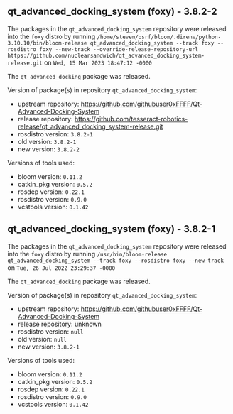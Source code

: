 ## qt_advanced_docking_system (foxy) - 3.8.2-2

The packages in the `qt_advanced_docking_system` repository were released into the `foxy` distro by running `/home/steven/osrf/bloom/.direnv/python-3.10.10/bin/bloom-release qt_advanced_docking_system --track foxy --rosdistro foxy --new-track --override-release-repository-url https://github.com/nuclearsandwich/qt_advanced_docking_system-release.git` on `Wed, 15 Mar 2023 18:47:12 -0000`

The `qt_advanced_docking` package was released.

Version of package(s) in repository `qt_advanced_docking_system`:

- upstream repository: https://github.com/githubuser0xFFFF/Qt-Advanced-Docking-System
- release repository: https://github.com/tesseract-robotics-release/qt_advanced_docking_system-release.git
- rosdistro version: `3.8.2-1`
- old version: `3.8.2-1`
- new version: `3.8.2-2`

Versions of tools used:

- bloom version: `0.11.2`
- catkin_pkg version: `0.5.2`
- rosdep version: `0.22.1`
- rosdistro version: `0.9.0`
- vcstools version: `0.1.42`


## qt_advanced_docking_system (foxy) - 3.8.2-1

The packages in the `qt_advanced_docking_system` repository were released into the `foxy` distro by running `/usr/bin/bloom-release qt_advanced_docking_system --track foxy --rosdistro foxy --new-track` on `Tue, 26 Jul 2022 23:29:37 -0000`

The `qt_advanced_docking` package was released.

Version of package(s) in repository `qt_advanced_docking_system`:

- upstream repository: https://github.com/githubuser0xFFFF/Qt-Advanced-Docking-System
- release repository: unknown
- rosdistro version: `null`
- old version: `null`
- new version: `3.8.2-1`

Versions of tools used:

- bloom version: `0.11.2`
- catkin_pkg version: `0.5.2`
- rosdep version: `0.22.1`
- rosdistro version: `0.9.0`
- vcstools version: `0.1.42`


